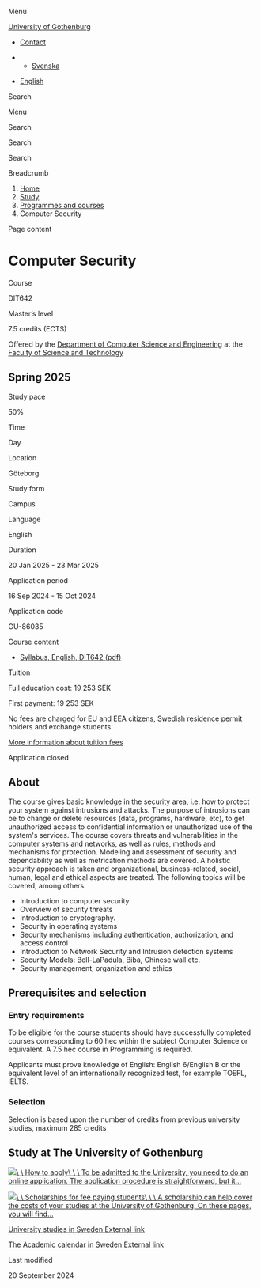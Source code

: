 Menu

[University of Gothenburg](https://www.gu.se/en)

- [Contact](https://www.gu.se/en/contact)

- - [Svenska](https://www.gu.se/studera/hitta-utbildning/datasakerhet-dit642)
- [English](https://www.gu.se/en/study-gothenburg/computer-security-dit642)

Search


Menu


Search


Search

Search

Breadcrumb

1. [Home](https://www.gu.se/en)
2. [Study](https://www.gu.se/en/study-in-gothenburg)
3. [Programmes and courses](https://www.gu.se/en/study-in-gothenburg/study-options)
4. Computer Security


Page content

# Computer Security

Course


DIT642


Master’s level



7.5 credits (ECTS)




Offered by the
[Department of Computer Science and Engineering](https://www.gu.se/en/computer-science-engineering)
at the
[Faculty of Science and Technology](https://www.gu.se/en/science-and-technology)

## Spring 2025

Study pace


50%

Time


Day

Location


Göteborg

Study form


Campus

Language


English

Duration


20 Jan 2025
\- 23 Mar 2025

Application period


16 Sep 2024
\- 15 Oct 2024

Application code


GU-86035

Course content


- [Syllabus, English, DIT642 (pdf)](https://kursplaner.gu.se/pdf/kurs/en/DIT642)


Tuition


Full education cost: 19 253 SEK

First payment: 19 253 SEK

No fees are charged for EU and EEA citizens, Swedish residence permit holders and exchange students.

[More information about tuition fees](https://www.gu.se/en/study-in-gothenburg/apply/tuition-fees)

Application closed


## About

The course gives basic knowledge in the security area, i.e. how to protect your system against intrusions and attacks. The purpose of intrusions can be to change or delete resources (data, programs, hardware, etc), to get unauthorized access to confidential information or unauthorized use of the system's services. The course covers threats and vulnerabilities in the computer systems and networks, as well as rules, methods and mechanisms for protection. Modeling and assessment of security and dependability as well as metrication methods are covered. A holistic security approach is taken and organizational, business-related, social, human, legal and ethical aspects are treated. The following topics will be covered, among others.

- Introduction to computer security
- Overview of security threats
- Introduction to cryptography.
- Security in operating systems
- Security mechanisms including authentication, authorization, and access control
- Introduction to Network Security and Intrusion detection systems
- Security Models: Bell-LaPadula, Biba, Chinese wall etc.
- Security management, organization and ethics


## Prerequisites and selection

### Entry requirements

To be eligible for the course students should have successfully completed courses corresponding to 60 hec within the subject Computer Science or equivalent. A 7.5 hec course in Programming is required.

Applicants must prove knowledge of English: English 6/English B or the equivalent level of an internationally recognized test, for example TOEFL, IELTS.

### Selection

Selection is based upon the number of credits from previous university studies, maximum 285 credits

## Study at The University of Gothenburg

[![](https://www.gu.se/sites/default/files/dynamic-image/dynamic_image_2188_218/public/2020-03/cytonn-photography-ZJEKICY5EXY-unsplash.jpg?media_id=2553&width=1904&height=208)\\
\\
How to apply\\
\\
\\
To be admitted to the University, you need to do an online application. The application procedure is straightforward, but it…](https://www.gu.se/en/study-in-gothenburg/apply)

[![](https://www.gu.se/sites/default/files/dynamic-image/dynamic_image_2188_218/public/2024-01/GU-7.jpg?media_id=95188&width=1904&height=208)\\
\\
Scholarships for fee paying students\\
\\
\\
A scholarship can help cover the costs of your studies at the University of Gothenburg. On these pages, you will find…](https://www.gu.se/en/study-in-gothenburg/apply/scholarships-for-fee-paying-students)

[University studies in Sweden External link](https://www.gu.se/en/study-in-gothenburg/before-you-arrive/university-studies-in-sweden "External link")

[The Academic calendar in Sweden External link](https://www.gu.se/en/study-in-gothenburg/when-you-are-here/academic-calendar "External link")

Last modified


20 September 2024